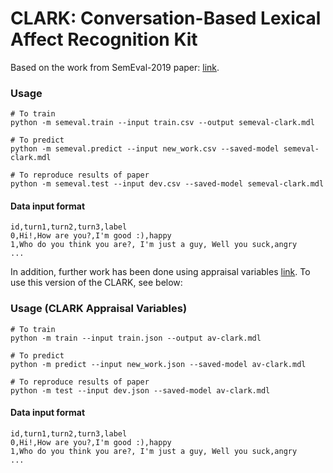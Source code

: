 # CLARK: Conversation-Based Lexical Affect Recognition Kit

Based on the work from SemEval-2019 paper: [link]().

### Usage
```
# To train
python -m semeval.train --input train.csv --output semeval-clark.mdl

# To predict
python -m semeval.predict --input new_work.csv --saved-model semeval-clark.mdl

# To reproduce results of paper
python -m semeval.test --input dev.csv --saved-model semeval-clark.mdl
```

#### Data input format
```
id,turn1,turn2,turn3,label
0,Hi!,How are you?,I'm good :),happy
1,Who do you think you are?, I'm just a guy, Well you suck,angry
...
```

In addition, further work has been done using appraisal variables [link](). To use this version of the CLARK, see below:

### Usage (CLARK Appraisal Variables)
```
# To train
python -m train --input train.json --output av-clark.mdl

# To predict
python -m predict --input new_work.json --saved-model av-clark.mdl

# To reproduce results of paper
python -m test --input dev.json --saved-model av-clark.mdl
```

#### Data input format
```
id,turn1,turn2,turn3,label
0,Hi!,How are you?,I'm good :),happy
1,Who do you think you are?, I'm just a guy, Well you suck,angry
...
```